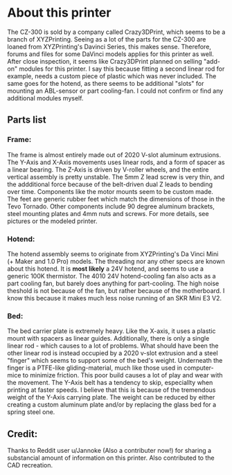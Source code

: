 # About this printer

The CZ-300 is sold by a company called Crazy3DPrint, which seems to be a branch of XYZPrinting. Seeing as a lot of the parts for the CZ-300 are loaned from XYZPrinting's Davinci Series, this makes sense. Therefore, forums and files for some DaVinci models applies for this printer as well. After close inspection, it seems like Crazy3DPrint planned on selling "add-on" modules for this printer. I say this because fitting a second linear rod for example, needs a custom piece of plastic which was never included. The same goes for the hotend, as there seems to be additional "slots" for mounting an ABL-sensor or part cooling-fan. I could not confirm or find any additional modules myself. 

## Parts list 
### Frame: 
The frame is almost entirely made out of 2020 V-slot aluminum extrusions. The Y-Axis and X-Axis movements uses linear rods, and a form of spacer as a linear bearing. The Z-Axis is driven by V-roller wheels, and the entire vertical assembly is pretty unstable. The 5mm Z lead screw is very thin, and the addditional force because of the belt-driven dual Z leads to bending over time. Components like the motor mounts seem to be custom made. The feet are generic rubber feet which match the dimensions of those in the Tevo Tornado. Other components include 90 degree aluminum brackets, steel mounting plates and 4mm nuts and screws. For more details, see pictures or the modeled printer. 

### Hotend:
The hotend assembly seems to originate from XYZPrinting's Da Vinci Mini (+ Maker and 1.0 Pro) models. The threading nor any other specs are known about this hotend. It is **most likely** a 24V hotend, and seems to use a generic 100K thermistor. The 4010 24V hotend-cooling fan also acts as a part cooling fan, but barely does anything for part-cooling. The high noise theshold is not because of the fan, but rather because of the motherboard. I know this because it makes much less noise running of an SKR Mini E3 V2. 

### Bed: 
The bed carrier plate is extremely heavy. Like the X-axis, it uses a plastic mount with spacers as linear guides. Additionally, there is only a single linear rod - which causes to a lot of problems. What should have been the other linear rod is instead occupied by a 2020 v-slot extrusion and a steel "finger" which seems to support some of the bed's weight. Underneath the finger is a PTFE-like gliding-material, much like those used in computer-mice to minimize friction. This poor build causes a lot of play and wear with the movement. The Y-Axis belt has a tendency to skip, especiallty when printing at faster speeds. I believe that this is because of the tremendous weight of the Y-Axis carrying plate. The weight can be reduced by either creating a custom aluminum plate and/or by replacing the glass bed for a spring steel one. 

## Credit: 
Thanks to Reddit user u/Jannoke (Also a contributer now!) for sharing a substancial amount of information on this printer. Also contributed to the CAD recreation. 
